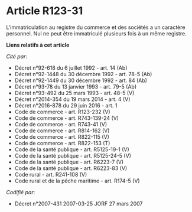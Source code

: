 # Article R123-31

L'immatriculation au registre du commerce et des sociétés a un caractère personnel. Nul ne peut être immatriculé plusieurs
fois à un même registre.

**Liens relatifs à cet article**

_Cité par_:

  - Décret n°92-618 du 6 juillet 1992 - art. 14 (Ab)
  - Décret n°92-1448 du 30 décembre 1992 - art. 78-5 (Ab)
  - Décret n°92-1449 du 30 décembre 1992 - art. 84 (Ab)
  - Décret n°93-78 du 13 janvier 1993 - art. 79-5 (Ab)
  - Décret n°93-492 du 25 mars 1993 - art. 48-5 (V)
  - Décret n°2014-354 du 19 mars 2014 - art. 4 (V)
  - Décret n°2016-878 du 29 juin 2016 - art. 1
  - Code de commerce - art. R123-232 (V)
  - Code de commerce - art. R743-139-24 (V)
  - Code de commerce - art. R743-41 (V)
  - Code de commerce - art. R814-162 (V)
  - Code de commerce - art. R822-115 (V)
  - Code de commerce - art. R822-153 (T)
  - Code de la santé publique - art. R5125-19-1 (V)
  - Code de la santé publique - art. R5125-24-5 (V)
  - Code de la santé publique - art. R6223-7 (V)
  - Code de la santé publique - art. R6223-83 (V)
  - Code rural - art. R241-108 (V)
  - Code rural et de la pêche maritime - art. R174-5 (V)

_Codifié par_:

  - Décret n°2007-431 2007-03-25 JORF 27 mars 2007
